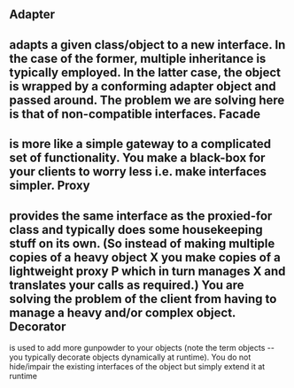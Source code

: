 Adapter
-------

adapts a given class/object to a new interface. In the case of the former, multiple inheritance is typically employed. In the latter case, the object is wrapped by a conforming adapter object and passed around. The problem we are solving here is that of non-compatible interfaces.
Facade
-------

is more like a simple gateway to a complicated set of functionality. You make a black-box for your clients to worry less i.e. make interfaces simpler.
Proxy
-------

provides the same interface as the proxied-for class and typically does some housekeeping stuff on its own. (So instead of making multiple copies of a heavy object X you make copies of a lightweight proxy P which in turn manages X and translates your calls as required.) You are solving the problem of the client from having to manage a heavy and/or complex object.
Decorator
-------

is used to add more gunpowder to your objects (note the term objects -- you typically decorate objects dynamically at runtime). You do not hide/impair the existing interfaces of the object but simply extend it at runtime
